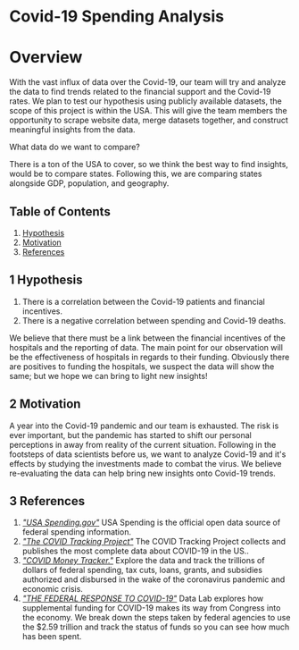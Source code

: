 # Covid-19 Spending Analysis

# Overview
With the vast influx of data over the Covid-19, our team will try and analyze the data to find trends related to the financial support and the Covid-19 rates. We plan to test our hypothesis using publicly available datasets, the scope of this project is within the USA. This will give the team members the opportunity to scrape website data, merge datasets together, and construct meaningful insights from the data.

What data do we want to compare?

There is a ton of the USA to cover, so we think the best way to find insights, would be to compare states. Following this, we are comparing states alongside GDP, population, and geography.

## Table of Contents
1. [Hypothesis](#1-hypothesis)
2. [Motivation](#2-motivation)
3. [References](#3-references)

## 1 Hypothesis
1. There is a correlation between the Covid-19 patients and financial incentives.
2. There is a negative correlation between spending and Covid-19 deaths.

We believe that there must be a link between the financial incentives of the hospitals and the reporting of data. The main point for our observation will be the effectiveness of hospitals in regards to their funding. Obviously there are positives to funding the hospitals, we suspect the data will show the same; but we hope we can bring to light new insights!

## 2 Motivation
A year into the Covid-19 pandemic and our team is exhausted. The risk is ever important, but the pandemic has started to shift our personal perceptions in away from reality of the current situation. Following in the footsteps of data scientists before us, we want to analyze Covid-19 and it's effects by studying the investments made to combat the virus. We believe re-evaluating the data can help bring new insights onto Covid-19 trends.

## 3 References

1. [*"USA Spending.gov"*](https://www.usaspending.gov/) USA Spending is the official open data source of federal spending information.
2. [*"The COVID Tracking Project"*](https://covidtracking.com/) The COVID Tracking Project collects and publishes the most complete data about COVID-19 in the US..
3. [*"COVID Money Tracker."*](https://www.covidmoneytracker.org/) Explore the data and track the trillions of dollars of federal spending, tax cuts, loans, grants, and subsidies authorized and disbursed in the wake of the coronavirus pandemic and economic crisis.
4. [*"THE FEDERAL RESPONSE TO COVID-19"*](https://datalab.usaspending.gov/federal-covid-funding/) Data Lab explores how supplemental funding for COVID-19 makes its way from Congress into the economy. We break down the steps taken by federal agencies to use the $2.59 trillion and track the status of funds so you can see how much has been spent.